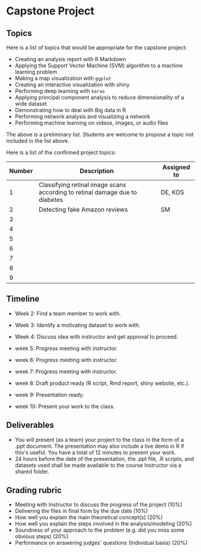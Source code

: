 
# Capstone Project

## Topics

Here is a list of topics that would be appropriate for the capstone project:

- Creating an analysis report with R Markdown  
- Applying the Support Vector Machine (SVM) algorithm to a machine learning problem 
- Making a map visualization with `ggplot` 
- Creating an interactive visualization with shiny 
- Performing deep learning with `keras` 
- Applying principal component analysis to reduce dimensionality of a wide dataset 
- Demonstrating how to deal with Big data in R 
- Performing network analysis and visualizing a network 
- Performing machine learning on videos, images, or audio files 

The above is a preliminary list. Students are welcome to propose a topic not included in the list above.

Here is a list of the confirmed project topics:

Number | Description | Assigned to
-------|------------| -----------
1 | Classifying retinal image scans according to retinal damage due to diabetes | DE, KDS
2 | Detecting fake Amazon reviews | SM
3 |  |
4 |  | 
5 |  |
6 |  |
7 |  |
8 |  |
9 |  |


## Timeline

- Week 2: Find a team member to work with.

- Week 3: Identify a motivating dataset to work with.

- Week 4: Discuss idea with instructor and get approval to proceed.

- week 5: Progress meeting with instructor.

- week 6: Progress meeting with instructor.

- week 7: Progress meeting with instructor.

- week 8: Draft product ready (R script, Rmd report, shiny website, etc.).

- week 9: Presentation ready.

- week 10: Present your work to the class.

## Deliverables
- You will present (as a team) your project to the class in the form of a .ppt document. The presentation may also include a live demo in R if this's useful. You have a total of 12 minutes to present your work. 
- 24 hours before the date of the presentation, the .ppt file, .R scripts, and datasets used shall be made available to the course Instructor via a shared folder.

## Grading rubric
- Meeting with Instructor to discuss the progress of the project (10%)
- Delivering the files in final form by the due date (10%)
- How well you explain the main theoretical concept(s) (20%)
- How well you explain the steps involved in the analysis/modeling (20%)
- Soundness of your approach to the problem (e.g. did you miss some obvious steps) (20%) 
- Performance on answering judges’ questions (Individual basis) (20%) 


